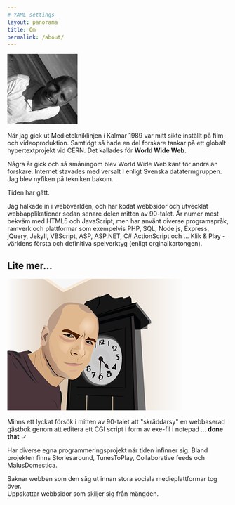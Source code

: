 ```yaml
---
# YAML settings
layout: panorama
title: Om
permalink: /about/
---
```


<img src="/img/andsju.jpg" class="right">


När jag gick ut Medietekniklinjen i Kalmar 1989 var mitt sikte inställt på film- och videoproduktion.
Samtidgt så hade en del forskare tankar på ett globalt hypertextprojekt vid CERN. Det kallades för <b>World Wide Web</b>.

Några år gick och så småningom blev World Wide Web känt för andra än forskare. Internet stavades med versalt I enligt Svenska datatermgruppen. Jag blev nyfiken på tekniken bakom.

Tiden har gått.

Jag halkade in i webbvärlden, och har kodat webbsidor och utvecklat webbapplikationer sedan senare delen mitten av 90-talet. Är numer mest bekväm med HTML5 och JavaScript, men har använt diverse programspråk, ramverk och plattformar som exempelvis PHP, SQL, Node.js, Express, jQuery, Jekyll, VBScript, ASP, ASP.NET, C# ActionScript och ... Klik & Play - världens första och definitiva spelverktyg (enligt orginalkartongen).

## Lite mer...

<img src="/img/andsju-vector.png" class="thumb left">

Minns ett lyckat försök i mitten av 90-talet att "skräddarsy" en webbaserad gästbok genom att editera ett CGI script i form av exe-fil i notepad ... 
**done that** ✓

Har diverse egna programmeringsprojekt när tiden infinner sig. Bland projekten finns Storiesaround, TunesToPlay, Collaborative feeds och MalusDomestica.

Saknar webben som den såg ut innan stora sociala medieplattformar tog över.  
Uppskattar webbsidor som skiljer sig från mängden.